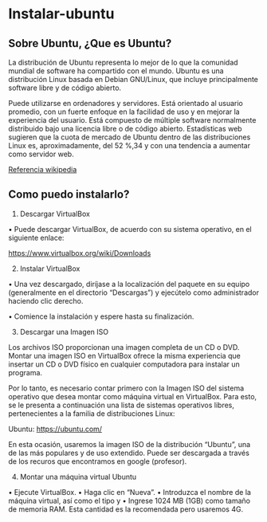 # Instalar-ubuntu

## Sobre Ubuntu, ¿Que es Ubuntu?

La distribución de Ubuntu representa lo mejor de lo que la comunidad mundial de software ha compartido con el mundo. Ubuntu es una distribución Linux basada en Debian GNU/Linux, que incluye principalmente software libre y de código abierto.

Puede utilizarse en ordenadores y servidores. Está orientado al usuario promedio, con un fuerte enfoque en la facilidad de uso y en mejorar la experiencia del usuario. Está compuesto de múltiple software normalmente distribuido bajo una licencia libre o de código abierto. Estadísticas web sugieren que la cuota de mercado de Ubuntu dentro de las distribuciones Linux es, aproximadamente, del 52 %,3​4​ y con una tendencia a aumentar como servidor web.

 [Referencia wikipedia](https://es.wikipedia.org/wiki/Ubuntu) 
 
## Como puedo instalarlo?

1. Descargar VirtualBox

• Puede descargar VirtualBox, de acuerdo con su sistema operativo,
en el siguiente enlace:

https://www.virtualbox.org/wiki/Downloads

2. Instalar VirtualBox

• Una vez descargado, diríjase a la localización del paquete en su
equipo (generalmente en el directorio “Descargas”) y ejecútelo
como administrador haciendo clic derecho.

• Comience la instalación y espere hasta su finalización.

3. Descargar una Imagen ISO

Los archivos ISO proporcionan una imagen completa de un CD o DVD.
Montar una imagen ISO en VirtualBox ofrece la misma experiencia que
insertar un CD o DVD físico en cualquier computadora para instalar un
programa.

Por lo tanto, es necesario contar primero con la Imagen ISO del sistema
operativo que desea montar como máquina virtual en VirtualBox. Para
esto, se le presenta a continuación una lista de sistemas operativos libres,
pertenecientes a la familia de distribuciones Linux:

Ubuntu: https://ubuntu.com/

En esta ocasión, usaremos la imagen ISO de la distribución “Ubuntu”,
una de las más populares y de uso extendido. Puede ser descargada a
través de los recuros que encontramos en google (profesor).

4. Montar una máquina virtual Ubuntu

• Ejecute VirtualBox.
• Haga clic en “Nueva”.
• Introduzca el nombre de la máquina virtual, así como el tipo y
• Ingrese 1024 MB (1GB) como tamaño de memoria RAM. Esta
cantidad es la recomendada pero usaremos 4G.
